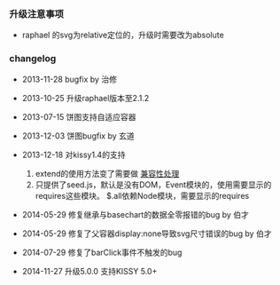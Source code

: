 ### 升级注意事项
- raphael 的svg为relative定位的，升级时需要改为absolute

### changelog
- 2013-11-28 bugfix by 治修
- 2013-10-25 升级raphael版本至2.1.2
- 2013-07-15 饼图支持自适应容器
- 2013-12-03 饼图bugfix by 玄道
- 2013-12-18 对kissy1.4的支持
  1. extend的使用方法变了需要做 [兼容性处理](https://gist.github.com/WeweTom/7822062)
  2. 只提供了seed.js，默认是没有DOM，Event模块的，使用需要显示的requires这些模块。
     $.all依赖Node模块，需要显示的requires

- 2014-05-29 修复继承与basechart的数据全零报错的bug by 伯才
- 2014-05-29 修复了父容器display:none导致svg尺寸错误的bug by 伯才
- 2014-07-29 修复了barClick事件不触发的bug
- 2014-11-27 升级5.0.0 支持KISSY 5.0+
